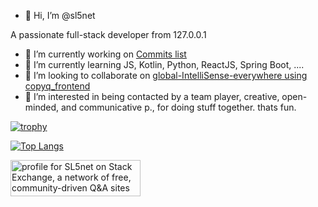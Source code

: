 - 👋 Hi, I’m @sl5net

A passionate full-stack developer from 127.0.0.1

- 🔭 I’m currently working on [Commits list](https://github.com/search?o=desc&s=committer-date&type=Commits&q=author:sl5net)
- 🌱 I’m currently learning JS, Kotlin, Python, ReactJS, Spring Boot, ....
- 👯 I’m looking to collaborate on [global-IntelliSense-everywhere using copyq_frontend](https://github.com/sl5net/global-IntelliSense-everywhere/tree/copyq_frontend)
- 👀 I’m interested in being contacted by a team player, creative, open-minded, and communicative p., for doing stuff together. thats fun.


[![trophy](https://github-profile-trophy.vercel.app/?username=sl5net)](https://github.com/ryo-ma/github-profile-trophy)

[![Top Langs](https://github-readme-stats.vercel.app/api/top-langs/?username=sl5net&hide=html,css)](https://github.com/anuraghazra/github-readme-stats)

<!---
sl5net/sl5net is a ✨ special ✨ repository because its `README.md` (this file) appears on your GitHub profile.
You can click the Preview link to take a look at your changes.

You can use &hide=language1,language2 parameter to hide individual languages.
https://github.com/anuraghazra/github-readme-stats

[![Top Langs](https://github-readme-stats.vercel.app/api/top-langs/?username=anuraghazra&hide=javascript,html)](https://github.com/anuraghazra/github-readme-stats)
--->


<a href="https://stackexchange.com/users/3452326/sl5net"><img src="https://stackexchange.com/users/flair/3452326.png" width="208" height="58" alt="profile for SL5net on Stack Exchange, a network of free, community-driven Q&amp;A sites" title="profile for SL5net on Stack Exchange, a network of free, community-driven Q&amp;A sites" /></a>
